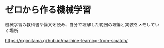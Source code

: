# ゼロから作る機械学習

機械学習の教科書や論文を読み、自分で理解した範囲の理論と実装をメモしていく場所


https://nigimitama.github.io/machine-learning-from-scratch/

